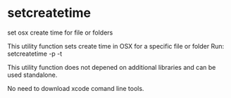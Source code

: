 # setcreatetime
set osx create time for file or folders

This utility function sets create time in OSX for a specific file or folder
Run: setcreatetime -p <your path> -t <YYYYMMDDhh>

This utility function does not depened on additional libraries and can be used standalone.

No need to download xcode comand line tools.

